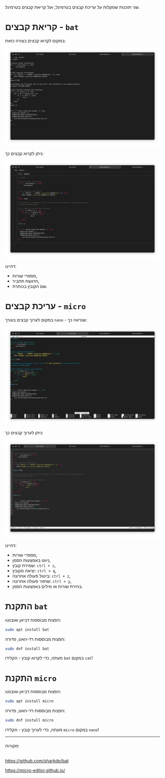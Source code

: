 שני תוכנות שמקלות על עריכת קבצים בטרמינל, ועל קריאת קבצים בטרמינל.

# קריאת קבצים - `bat`
במקום לקרוא קבצים בצורה כזאת:

![cat](/Images/cat.png)

ניתן לקרוא קבצים כך:

![bat](/Images/bat.png)

דהיינו:

- מספרי שורות,
- הדגשת תחביר,
- שם הקובץ בכותרת.

# עריכת קבצים - `micro`
במקום לערוך קבצים בעורך `nano` - שנראה כך:

![nano](/Images/nano.png)

ניתן לערוך קבצים כך:

![micro](/Images/micro.png)

דהיינו:

- מספרי שורות,
- ניווט באמצעות הסמן,
- שמירת קובץ: `ctrl + s`,
- יציאה מקובץ: `ctrl + q`,
- ביטול פעולה אחרונה: `ctrl + z`,
- שחזור פעולה אחרונה: `ctrl + y`,
- בחירת שורות או מילים באמצעות הסמן.

# התקנת `bat`
הפצות מבוססות דביאן ואובנטו:

```sh
sudo apt install bat
```

הפצות מבוססות רד-האט, פדורה:

```sh
sudo dnf install bat
```

מעתה, כדי לקרוא קובץ - הקלידו `bat` במקום `cat`!

# התקנת `micro`
הפצות מבוססות דביאן ואובנטו:

```sh
sudo apt install micro
```

הפצות מבוססות רד-האט, פדורה:

```sh
sudo dnf install micro
```

מעתה, כדי לערוך קובץ - הקלידו `micro` במקום `nano`!

---

###### מקורות:

https://github.com/sharkdp/bat

https://micro-editor.github.io/
